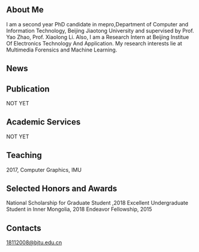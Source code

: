 ## About Me
I am a second year PhD candidate in mepro,Department of Computer and Information Technology, Beijing Jiaotong University and supervised by Prof. Yao Zhao, Prof. Xiaolong Li. Also, I am a Research Intern at Beijing Institue Of Electronics Technology And Application.
My research interests lie at Multimedia Forensics and Machine Learning.

## News

## Publication
NOT YET

## Academic Services
NOT YET

## Teaching
2017, Computer Graphics, IMU 

## Selected Honors and Awards
National Scholarship for Graduate Student ,2018
Excellent Undergraduate Student in Inner Mongolia, 2018
Endeavor Fellowship, 2015

## Contacts
18112008@bjtu.edu.cn
